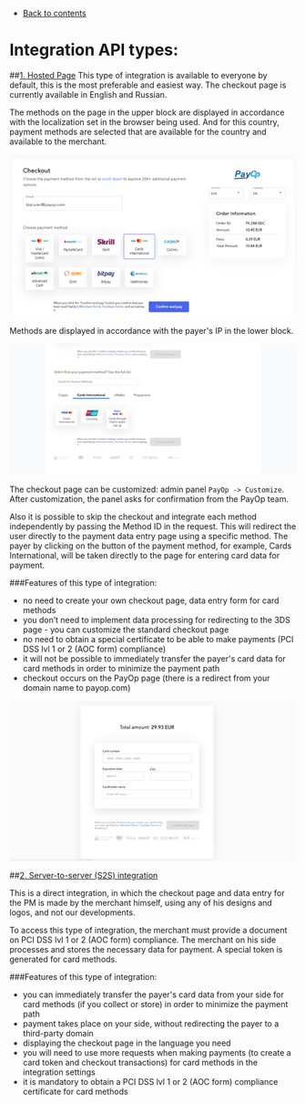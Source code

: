 * [Back to contents](../Readme.md#contents)

# Integration API types:
##[1. Hosted Page](hostedPage.md)
This type of integration is available to everyone by default, this is the most preferable and easiest way. The checkout page is currently available in English and Russian.

The methods on the page in the upper block are displayed in accordance with the localization set in the browser being used. And for this country, payment methods are selected that are available for the country and available to the merchant. 

![Diff-1](../images/diff-1.png)

Methods are displayed in accordance with the payer's IP in the lower block.

![Diff-2](../images/diff-2.png)

The checkout page can be customized: admin panel `PayOp -> Customize`. After customization, the panel asks for confirmation from the PayOp team. 

Also it is possible to skip the checkout and integrate each method independently by passing the Method ID in the request. This will redirect the user directly to the payment data entry page using a specific method. The payer by clicking on the button of the payment method, for example, Cards International, will be taken directly to the page for entering card data for payment. 

###Features of this type of integration:

* no need to create your own checkout page, data entry form for card methods
* you don’t need to implement data processing for redirecting to the 3DS page - you can customize the standard checkout page
* no need to obtain a special certificate to be able to make payments (PCI DSS lvl 1 or 2 (AOC form) compliance)
* it will not be possible to immediately transfer the payer's card data for card methods in order to minimize the payment path
* checkout occurs on the PayOp page (there is a redirect from your domain name to payop.com) 

![Diff-3](../images/diff-3.png)

##[2. Server-to-server (S2S) integration](serverToServer.md)

This is a direct integration, in which the checkout page and data entry for the PM is made by the merchant himself, using any of his designs and logos, and not our developments.

To access this type of integration, the merchant must provide a document on PCI DSS lvl 1 or 2 (AOC form) compliance.
The merchant on his side processes and stores the necessary data for payment.
A special token is generated for card methods.

###Features of this type of integration:

* you can immediately transfer the payer's card data from your side for card methods (if you collect or store) in order to minimize the payment path
* payment takes place on your side, without redirecting the payer to a third-party domain
* displaying the checkout page in the language you need
* you will need to use more requests when making payments (to create a card token and checkout transactions) for card methods in the integration settings
* it is mandatory to obtain a PCI DSS lvl 1 or 2 (AOC form) compliance certificate for card methods
